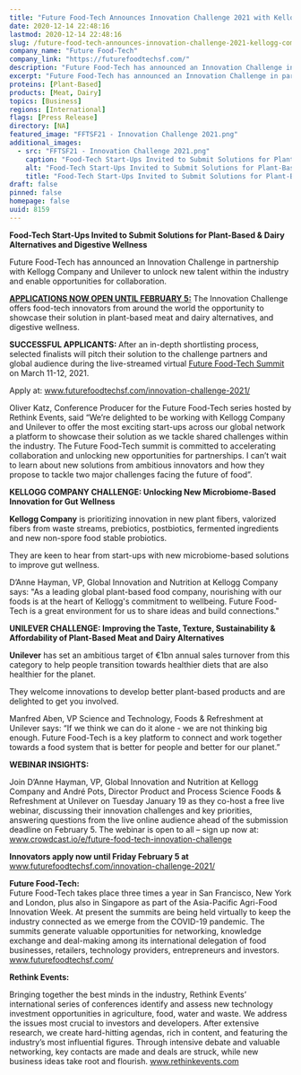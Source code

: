 ```yaml
---
title: "Future Food-Tech Announces Innovation Challenge 2021 with Kellogg Company and Unilever"
date: 2020-12-14 22:48:16
lastmod: 2020-12-14 22:48:16
slug: /future-food-tech-announces-innovation-challenge-2021-kellogg-company-and-unilever
company_name: "Future Food-Tech"
company_link: "https://futurefoodtechsf.com/"
description: "Future Food-Tech has announced an Innovation Challenge in partnership with Kellogg Company and Unilever to unlock new talent within the industry and enable opportunities for collaboration. The Innovation Challenge offers food-tech innovators from around the world the opportunity to showcase their solution in plant-based meat and dairy alternatives, and digestive wellness. After an in-depth shortlisting process, selected finalists will pitch their solution to the challenge partners and global audience during the live-streamed virtual Future Food-Tech Summit on March 11-12, 2021."
excerpt: "Future Food-Tech has announced an Innovation Challenge in partnership with Kellogg Company and Unilever to unlock new talent within the industry and enable opportunities for collaboration. The Innovation Challenge offers food-tech innovators from around the world the opportunity to showcase their solution in plant-based meat and dairy alternatives, and digestive wellness. After an in-depth shortlisting process, selected finalists will pitch their solution to the challenge partners and global audience during the live-streamed virtual Future Food-Tech Summit on March 11-12, 2021."
proteins: [Plant-Based]
products: [Meat, Dairy]
topics: [Business]
regions: [International]
flags: [Press Release]
directory: [NA]
featured_image: "FFTSF21 - Innovation Challenge 2021.png"
additional_images:
  - src: "FFTSF21 - Innovation Challenge 2021.png"
    caption: "Food-Tech Start-Ups Invited to Submit Solutions for Plant-Based &amp; Dairy Alternatives and Digestive Wellness"
    alt: "Food-Tech Start-Ups Invited to Submit Solutions for Plant-Based &amp; Dairy Alternatives and Digestive Wellness"
    title: "Food-Tech Start-Ups Invited to Submit Solutions for Plant-Based &amp; Dairy Alternatives and Digestive Wellness"
draft: false
pinned: false
homepage: false
uuid: 8159
---
```

<p><strong>Food-Tech Start-Ups Invited to Submit Solutions for Plant-Based & Dairy Alternatives and Digestive Wellness</strong></p>
<p>Future Food-Tech has announced an Innovation Challenge in partnership with Kellogg Company and Unilever to unlock new talent within the industry and enable opportunities for collaboration.</p>
<p><a href="https://futurefoodtechsf.com/innovation-challenge-2021/"><strong>APPLICATIONS NOW OPEN UNTIL FEBRUARY 5:</strong></a> The Innovation Challenge offers food-tech innovators from around the world the opportunity to showcase their solution in plant-based meat and dairy alternatives, and digestive wellness.</p>
<p><strong>SUCCESSFUL APPLICANTS: </strong>After an in-depth shortlisting process, selected finalists will pitch their solution to the challenge partners and global audience during the live-streamed virtual <a href="https://futurefoodtechsf.com/">Future Food-Tech Summit</a> on March 11-12, 2021.</p>
<p>Apply at: <a href="http://www.futurefoodtechsf.com/innovation-challenge-2021/">www.futurefoodtechsf.com/innovation-challenge-2021/</a></p>
<p>Oliver Katz, Conference Producer for the Future Food-Tech series hosted by Rethink Events, said “We’re delighted to be working with Kellogg Company and Unilever to offer the most exciting start-ups across our global network a platform to showcase their solution as we tackle shared challenges within the industry. The Future Food-Tech summit is committed to accelerating collaboration and unlocking new opportunities for partnerships. I can’t wait to learn about new solutions from ambitious innovators and how they propose to tackle two major challenges facing the future of food”.</p>
<p><strong>KELLOGG COMPANY CHALLENGE: Unlocking New Microbiome-Based Innovation for Gut Wellness</strong></p>
<p><strong>Kellogg Company</strong> is prioritizing innovation in new plant fibers, valorized fibers from waste streams, prebiotics, postbiotics, fermented ingredients and new non-spore food stable probiotics.</p>
<p>They are keen to hear from start-ups with new microbiome-based solutions to improve gut wellness.</p>
<p>D’Anne Hayman, VP, Global Innovation and Nutrition at Kellogg Company says: "As a leading global plant-based food company, nourishing with our foods is at the heart of Kellogg's commitment to wellbeing. Future Food-Tech is a great environment for us to share ideas and build connections."</p>
<p><strong>UNILEVER CHALLENGE: Improving the Taste, Texture, Sustainability & Affordability of Plant-Based Meat and Dairy Alternatives</strong></p>
<p><strong>Unilever</strong> has set an ambitious target of €1bn annual sales turnover from this category to help people transition towards healthier diets that are also healthier for the planet.</p>
<p>They welcome innovations to develop better plant-based products and are delighted to get you involved.</p>
<p>Manfred Aben, VP Science and Technology, Foods & Refreshment at Unilever says: “If we think we can do it alone - we are not thinking big enough. Future Food-Tech is a key platform to connect and work together towards a food system that is better for people and better for our planet.”</p>
<p><strong>WEBINAR INSIGHTS:</strong></p>
<p>Join D’Anne Hayman, VP, Global Innovation and Nutrition at Kellogg Company and André Pots, Director Product and Process Science Foods & Refreshment at Unilever on Tuesday January 19 as they co-host a free live webinar, discussing their innovation challenges and key priorities, answering questions from the live online audience ahead of the submission deadline on February 5. The webinar is open to all – sign up now at: <a href="http://www.crowdcast.io/e/future-food-tech-innovation-challenge">www.crowdcast.io/e/future-food-tech-innovation-challenge</a></p>
<p><strong>Innovators apply now until Friday February 5 at </strong><a href="https://www.futurefoodtechsf.com/innovation-challenge-2021/">www.futurefoodtechsf.com/innovation-challenge-2021/</a></p>
<p><strong>Future Food-Tech:</strong><br />
Future Food-Tech takes place three times a year in San Francisco, New York and London, plus also in Singapore as part of the Asia-Pacific Agri-Food Innovation Week. At present the summits are being held virtually to keep the industry connected as we emerge from the COVID-19 pandemic. The summits generate valuable opportunities for networking, knowledge exchange and deal-making among its international delegation of food businesses, retailers, technology providers, entrepreneurs and investors. <a href="https://www.futurefoodtechsf.com/">www.futurefoodtechsf.com/</a></p>
<p><strong>Rethink Events: </strong></p>
<p>Bringing together the best minds in the industry, Rethink Events’ international series of conferences identify and assess new technology investment opportunities in agriculture, food, water and waste. We address the issues most crucial to investors and developers. After extensive research, we create hard-hitting agendas, rich in content, and featuring the industry’s most influential figures. Through intensive debate and valuable networking, key contacts are made and deals are struck, while new business ideas take root and flourish. <a href="http://www.rethinkevents.com">www.rethinkevents.com</a></p>
